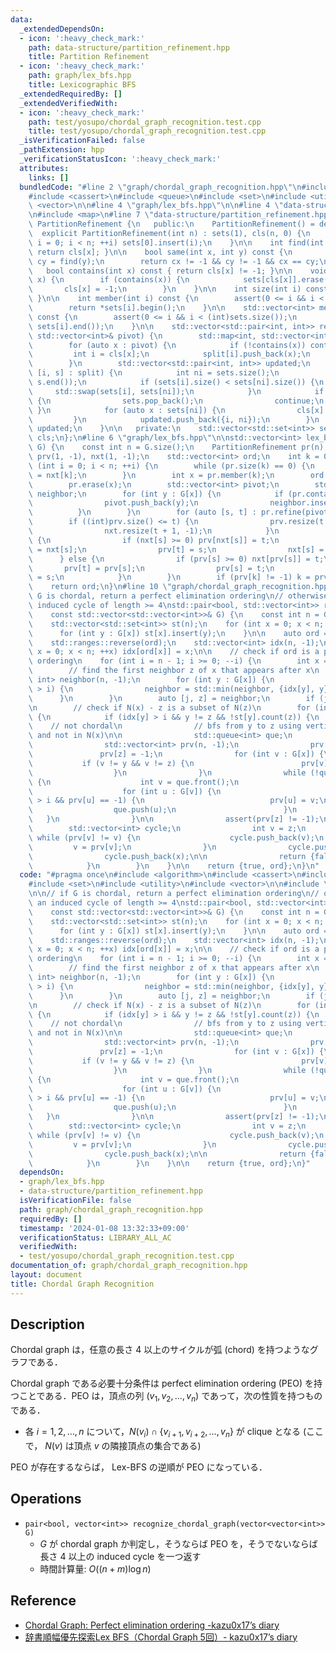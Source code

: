 ```yaml
---
data:
  _extendedDependsOn:
  - icon: ':heavy_check_mark:'
    path: data-structure/partition_refinement.hpp
    title: Partition Refinement
  - icon: ':heavy_check_mark:'
    path: graph/lex_bfs.hpp
    title: Lexicographic BFS
  _extendedRequiredBy: []
  _extendedVerifiedWith:
  - icon: ':heavy_check_mark:'
    path: test/yosupo/chordal_graph_recognition.test.cpp
    title: test/yosupo/chordal_graph_recognition.test.cpp
  _isVerificationFailed: false
  _pathExtension: hpp
  _verificationStatusIcon: ':heavy_check_mark:'
  attributes:
    links: []
  bundledCode: "#line 2 \"graph/chordal_graph_recognition.hpp\"\n#include <algorithm>\n\
    #include <cassert>\n#include <queue>\n#include <set>\n#include <utility>\n#include\
    \ <vector>\n\n#line 4 \"graph/lex_bfs.hpp\"\n\n#line 4 \"data-structure/partition_refinement.hpp\"\
    \n#include <map>\n#line 7 \"data-structure/partition_refinement.hpp\"\n\nclass\
    \ PartitionRefinement {\n   public:\n    PartitionRefinement() = default;\n  \
    \  explicit PartitionRefinement(int n) : sets(1), cls(n, 0) {\n        for (int\
    \ i = 0; i < n; ++i) sets[0].insert(i);\n    }\n\n    int find(int x) const {\
    \ return cls[x]; }\n\n    bool same(int x, int y) const {\n        int cx = find(x),\
    \ cy = find(y);\n        return cx != -1 && cy != -1 && cx == cy;\n    }\n\n \
    \   bool contains(int x) const { return cls[x] != -1; }\n\n    void erase(int\
    \ x) {\n        if (contains(x)) {\n            sets[cls[x]].erase(x);\n     \
    \       cls[x] = -1;\n        }\n    }\n\n    int size(int i) const { return sets[i].size();\
    \ }\n\n    int member(int i) const {\n        assert(0 <= i && i < (int)sets.size());\n\
    \        return *sets[i].begin();\n    }\n\n    std::vector<int> members(int i)\
    \ const {\n        assert(0 <= i && i < (int)sets.size());\n        return std::vector<int>(sets[i].begin(),\
    \ sets[i].end());\n    }\n\n    std::vector<std::pair<int, int>> refine(const\
    \ std::vector<int>& pivot) {\n        std::map<int, std::vector<int>> split;\n\
    \        for (auto x : pivot) {\n            if (!contains(x)) continue;\n   \
    \         int i = cls[x];\n            split[i].push_back(x);\n            sets[i].erase(x);\n\
    \        }\n        std::vector<std::pair<int, int>> updated;\n        for (auto&\
    \ [i, s] : split) {\n            int ni = sets.size();\n            sets.emplace_back(s.begin(),\
    \ s.end());\n            if (sets[i].size() < sets[ni].size()) {\n           \
    \     std::swap(sets[i], sets[ni]);\n            }\n            if (sets[ni].empty())\
    \ {\n                sets.pop_back();\n                continue;\n           \
    \ }\n            for (auto x : sets[ni]) {\n                cls[x] = ni;\n   \
    \         }\n            updated.push_back({i, ni});\n        }\n        return\
    \ updated;\n    }\n\n   private:\n    std::vector<std::set<int>> sets;\n    std::vector<int>\
    \ cls;\n};\n#line 6 \"graph/lex_bfs.hpp\"\n\nstd::vector<int> lex_bfs(const std::vector<std::vector<int>>&\
    \ G) {\n    const int n = G.size();\n    PartitionRefinement pr(n);\n    std::vector<int>\
    \ prv(1, -1), nxt(1, -1);\n    std::vector<int> ord;\n    int k = 0;\n    for\
    \ (int i = 0; i < n; ++i) {\n        while (pr.size(k) == 0) {\n            k\
    \ = nxt[k];\n        }\n        int x = pr.member(k);\n        ord.push_back(x);\n\
    \        pr.erase(x);\n        std::vector<int> pivot;\n        std::set<int>\
    \ neighbor;\n        for (int y : G[x]) {\n            if (pr.contains(y)) {\n\
    \                pivot.push_back(y);\n                neighbor.insert(y);\n  \
    \          }\n        }\n        for (auto [s, t] : pr.refine(pivot)) {\n    \
    \        if ((int)prv.size() <= t) {\n                prv.resize(t + 1, -1);\n\
    \                nxt.resize(t + 1, -1);\n            }\n            if (neighbor.contains(pr.member(s)))\
    \ {\n                if (nxt[s] >= 0) prv[nxt[s]] = t;\n                nxt[t]\
    \ = nxt[s];\n                prv[t] = s;\n                nxt[s] = t;\n      \
    \      } else {\n                if (prv[s] >= 0) nxt[prv[s]] = t;\n         \
    \       prv[t] = prv[s];\n                prv[s] = t;\n                nxt[t]\
    \ = s;\n            }\n        }\n        if (prv[k] != -1) k = prv[k];\n    }\n\
    \    return ord;\n}\n#line 10 \"graph/chordal_graph_recognition.hpp\"\n\n// if\
    \ G is chordal, return a perfect elimination ordering\n// otherwise return an\
    \ induced cycle of length >= 4\nstd::pair<bool, std::vector<int>> recognize_chordal_graph(\n\
    \    const std::vector<std::vector<int>>& G) {\n    const int n = G.size();\n\
    \    std::vector<std::set<int>> st(n);\n    for (int x = 0; x < n; ++x) {\n  \
    \      for (int y : G[x]) st[x].insert(y);\n    }\n\n    auto ord = lex_bfs(G);\n\
    \    std::ranges::reverse(ord);\n    std::vector<int> idx(n, -1);\n    for (int\
    \ x = 0; x < n; ++x) idx[ord[x]] = x;\n\n    // check if ord is a perfect elimination\
    \ ordering\n    for (int i = n - 1; i >= 0; --i) {\n        int x = ord[i];\n\n\
    \        // find the first neighbor z of x that appears after x\n        std::pair<int,\
    \ int> neighbor(n, -1);\n        for (int y : G[x]) {\n            if (idx[y]\
    \ > i) {\n                neighbor = std::min(neighbor, {idx[y], y});\n      \
    \      }\n        }\n        auto [j, z] = neighbor;\n        if (j == n) continue;\n\
    \n        // check if N(x) - z is a subset of N(z)\n        for (int y : G[x])\
    \ {\n            if (idx[y] > i && y != z && !st[y].count(z)) {\n            \
    \    // not chordal\n                // bfs from y to z using vertices after x\
    \ and not in N(x)\n\n                std::queue<int> que;\n                que.push(y);\n\
    \                std::vector<int> prv(n, -1);\n                prv[y] = y;\n \
    \               prv[z] = -1;\n                for (int v : G[x]) {\n         \
    \           if (v != y && v != z) {\n                        prv[v] = -2;\n  \
    \                  }\n                }\n                while (!que.empty())\
    \ {\n                    int v = que.front();\n                    que.pop();\n\
    \                    for (int u : G[v]) {\n                        if (idx[u]\
    \ > i && prv[u] == -1) {\n                            prv[u] = v;\n          \
    \                  que.push(u);\n                        }\n                 \
    \   }\n                }\n\n                assert(prv[z] != -1);\n\n        \
    \        std::vector<int> cycle;\n                int v = z;\n               \
    \ while (prv[v] != v) {\n                    cycle.push_back(v);\n           \
    \         v = prv[v];\n                }\n                cycle.push_back(y);\n\
    \                cycle.push_back(x);\n\n                return {false, cycle};\n\
    \            }\n        }\n    }\n\n    return {true, ord};\n}\n"
  code: "#pragma once\n#include <algorithm>\n#include <cassert>\n#include <queue>\n\
    #include <set>\n#include <utility>\n#include <vector>\n\n#include \"lex_bfs.hpp\"\
    \n\n// if G is chordal, return a perfect elimination ordering\n// otherwise return\
    \ an induced cycle of length >= 4\nstd::pair<bool, std::vector<int>> recognize_chordal_graph(\n\
    \    const std::vector<std::vector<int>>& G) {\n    const int n = G.size();\n\
    \    std::vector<std::set<int>> st(n);\n    for (int x = 0; x < n; ++x) {\n  \
    \      for (int y : G[x]) st[x].insert(y);\n    }\n\n    auto ord = lex_bfs(G);\n\
    \    std::ranges::reverse(ord);\n    std::vector<int> idx(n, -1);\n    for (int\
    \ x = 0; x < n; ++x) idx[ord[x]] = x;\n\n    // check if ord is a perfect elimination\
    \ ordering\n    for (int i = n - 1; i >= 0; --i) {\n        int x = ord[i];\n\n\
    \        // find the first neighbor z of x that appears after x\n        std::pair<int,\
    \ int> neighbor(n, -1);\n        for (int y : G[x]) {\n            if (idx[y]\
    \ > i) {\n                neighbor = std::min(neighbor, {idx[y], y});\n      \
    \      }\n        }\n        auto [j, z] = neighbor;\n        if (j == n) continue;\n\
    \n        // check if N(x) - z is a subset of N(z)\n        for (int y : G[x])\
    \ {\n            if (idx[y] > i && y != z && !st[y].count(z)) {\n            \
    \    // not chordal\n                // bfs from y to z using vertices after x\
    \ and not in N(x)\n\n                std::queue<int> que;\n                que.push(y);\n\
    \                std::vector<int> prv(n, -1);\n                prv[y] = y;\n \
    \               prv[z] = -1;\n                for (int v : G[x]) {\n         \
    \           if (v != y && v != z) {\n                        prv[v] = -2;\n  \
    \                  }\n                }\n                while (!que.empty())\
    \ {\n                    int v = que.front();\n                    que.pop();\n\
    \                    for (int u : G[v]) {\n                        if (idx[u]\
    \ > i && prv[u] == -1) {\n                            prv[u] = v;\n          \
    \                  que.push(u);\n                        }\n                 \
    \   }\n                }\n\n                assert(prv[z] != -1);\n\n        \
    \        std::vector<int> cycle;\n                int v = z;\n               \
    \ while (prv[v] != v) {\n                    cycle.push_back(v);\n           \
    \         v = prv[v];\n                }\n                cycle.push_back(y);\n\
    \                cycle.push_back(x);\n\n                return {false, cycle};\n\
    \            }\n        }\n    }\n\n    return {true, ord};\n}"
  dependsOn:
  - graph/lex_bfs.hpp
  - data-structure/partition_refinement.hpp
  isVerificationFile: false
  path: graph/chordal_graph_recognition.hpp
  requiredBy: []
  timestamp: '2024-01-08 13:32:33+09:00'
  verificationStatus: LIBRARY_ALL_AC
  verifiedWith:
  - test/yosupo/chordal_graph_recognition.test.cpp
documentation_of: graph/chordal_graph_recognition.hpp
layout: document
title: Chordal Graph Recognition
---
```


## Description

Chordal graph は，任意の長さ $4$ 以上のサイクルが弧 (chord) を持つようなグラフである．

Chordal graph である必要十分条件は perfect elimination ordering (PEO) を持つことである．PEO は，頂点の列 $(v_1,v_2,\dots,v_n)$ であって，次の性質を持つものである．
- 各 $i=1,2,\dots,n$ について，$N(v_i) \cap \{v_{i+1},v_{i+2},\dots,v_n\}$ が clique となる (ここで， $N(v)$ は頂点 $v$ の隣接頂点の集合である)

PEO が存在するならば， Lex-BFS の逆順が PEO になっている．

## Operations

- `pair<bool, vector<int>> recognize_chordal_graph(vector<vector<int>> G)`
    - $G$ が chordal graph か判定し，そうならば PEO を，そうでないならば長さ $4$ 以上の induced cycle を一つ返す
    - 時間計算量: $O((n+m)\log n)$

## Reference

- [Chordal Graph: Perfect elimination ordering -kazu0x17’s diary](https://chocobaby-aporo.hatenablog.com/entry/2017/11/04/180325)
- [辞書順幅優先探索Lex BFS（Chordal Graph 5回）- kazu0x17’s diary](https://chocobaby-aporo.hatenablog.com/entry/2018/12/25/011447)
